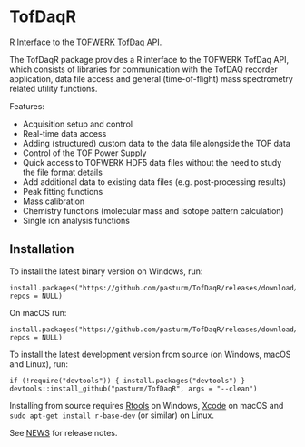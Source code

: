 # TofDaqR
R Interface to the [TOFWERK TofDaq API](https://www.tofwerk.com/software/tofdaq/).

The TofDaqR package provides a R interface to the TOFWERK TofDaq API, which consists of libraries for communication with the TofDAQ recorder application, data file access and general (time-of-flight) mass spectrometry related utility functions. 

Features:

* Acquisition setup and control
* Real-time data access
* Adding (structured) custom data to the data file alongside the TOF data
* Control of the TOF Power Supply
* Quick access to TOFWERK HDF5 data files without the need to study the file format details
* Add additional data to existing data files (e.g. post-processing results)
* Peak fitting functions
* Mass calibration
* Chemistry functions (molecular mass and isotope pattern calculation)
* Single ion analysis functions

## Installation
To install the latest binary version on Windows, run:
```
install.packages("https://github.com/pasturm/TofDaqR/releases/download/v0.3.8/TofDaqR_0.3.8.zip", repos = NULL)
```
On macOS run:
```
install.packages("https://github.com/pasturm/TofDaqR/releases/download/v0.3.8/TofDaqR_0.3.8.904.tgz", repos = NULL)
```

To install the latest development version from source (on Windows, macOS and Linux), run:
```
if (!require("devtools")) { install.packages("devtools") }
devtools::install_github("pasturm/TofDaqR", args = "--clean")
```
Installing from source requires [Rtools](https://cran.r-project.org/bin/windows/Rtools/) on Windows,  [Xcode](https://developer.apple.com/xcode/) on macOS and `sudo apt-get install r-base-dev` (or similar) on Linux. 

See [NEWS](https://github.com/pasturm/TofDaqR/blob/master/NEWS.md) for release notes.
